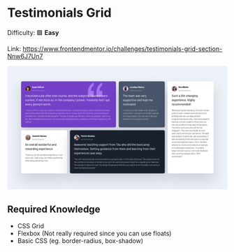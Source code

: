 # Testimonials Grid

Difficulty: 🟩 **Easy**

Link: https://www.frontendmentor.io/challenges/testimonials-grid-section-Nnw6J7Un7

![My Solution](preview.png)

## Required Knowledge
- CSS Grid
- Flexbox (Not really required since you can use floats)
- Basic CSS (eg. border-radius, box-shadow)
